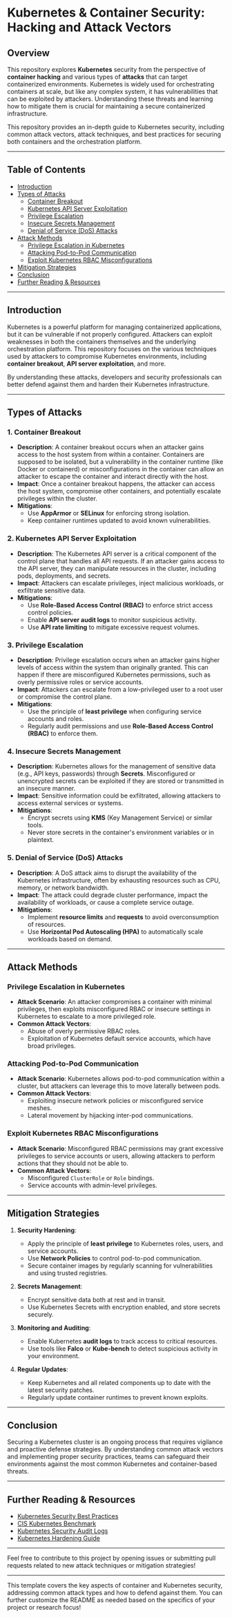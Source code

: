 # Kubernetes & Container Security: Hacking and Attack Vectors

## Overview

This repository explores **Kubernetes** security from the perspective of **container hacking** and various types of **attacks** that can target containerized environments. Kubernetes is widely used for orchestrating containers at scale, but like any complex system, it has vulnerabilities that can be exploited by attackers. Understanding these threats and learning how to mitigate them is crucial for maintaining a secure containerized infrastructure.

This repository provides an in-depth guide to Kubernetes security, including common attack vectors, attack techniques, and best practices for securing both containers and the orchestration platform.

---

## Table of Contents

- [Introduction](#introduction)
- [Types of Attacks](#types-of-attacks)
  - [Container Breakout](#container-breakout)
  - [Kubernetes API Server Exploitation](#kubernetes-api-server-exploitation)
  - [Privilege Escalation](#privilege-escalation)
  - [Insecure Secrets Management](#insecure-secrets-management)
  - [Denial of Service (DoS) Attacks](#denial-of-service-dos-attacks)
- [Attack Methods](#attack-methods)
  - [Privilege Escalation in Kubernetes](#privilege-escalation-in-kubernetes)
  - [Attacking Pod-to-Pod Communication](#attacking-pod-to-pod-communication)
  - [Exploit Kubernetes RBAC Misconfigurations](#exploit-kubernetes-rbac-misconfigurations)
- [Mitigation Strategies](#mitigation-strategies)
- [Conclusion](#conclusion)
- [Further Reading & Resources](#further-reading--resources)

---

## Introduction

Kubernetes is a powerful platform for managing containerized applications, but it can be vulnerable if not properly configured. Attackers can exploit weaknesses in both the containers themselves and the underlying orchestration platform. This repository focuses on the various techniques used by attackers to compromise Kubernetes environments, including **container breakout**, **API server exploitation**, and more.

By understanding these attacks, developers and security professionals can better defend against them and harden their Kubernetes infrastructure.

---

## Types of Attacks

### 1. **Container Breakout**
   - **Description**: A container breakout occurs when an attacker gains access to the host system from within a container. Containers are supposed to be isolated, but a vulnerability in the container runtime (like Docker or containerd) or misconfigurations in the container can allow an attacker to escape the container and interact directly with the host.
   - **Impact**: Once a container breakout happens, the attacker can access the host system, compromise other containers, and potentially escalate privileges within the cluster.
   - **Mitigations**:
     - Use **AppArmor** or **SELinux** for enforcing strong isolation.
     - Keep container runtimes updated to avoid known vulnerabilities.

### 2. **Kubernetes API Server Exploitation**
   - **Description**: The Kubernetes API server is a critical component of the control plane that handles all API requests. If an attacker gains access to the API server, they can manipulate resources in the cluster, including pods, deployments, and secrets.
   - **Impact**: Attackers can escalate privileges, inject malicious workloads, or exfiltrate sensitive data.
   - **Mitigations**:
     - Use **Role-Based Access Control (RBAC)** to enforce strict access control policies.
     - Enable **API server audit logs** to monitor suspicious activity.
     - Use **API rate limiting** to mitigate excessive request volumes.

### 3. **Privilege Escalation**
   - **Description**: Privilege escalation occurs when an attacker gains higher levels of access within the system than originally granted. This can happen if there are misconfigured Kubernetes permissions, such as overly permissive roles or service accounts.
   - **Impact**: Attackers can escalate from a low-privileged user to a root user or compromise the control plane.
   - **Mitigations**:
     - Use the principle of **least privilege** when configuring service accounts and roles.
     - Regularly audit permissions and use **Role-Based Access Control (RBAC)** to enforce them.

### 4. **Insecure Secrets Management**
   - **Description**: Kubernetes allows for the management of sensitive data (e.g., API keys, passwords) through **Secrets**. Misconfigured or unencrypted secrets can be exploited if they are stored or transmitted in an insecure manner.
   - **Impact**: Sensitive information could be exfiltrated, allowing attackers to access external services or systems.
   - **Mitigations**:
     - Encrypt secrets using **KMS** (Key Management Service) or similar tools.
     - Never store secrets in the container's environment variables or in plaintext.

### 5. **Denial of Service (DoS) Attacks**
   - **Description**: A DoS attack aims to disrupt the availability of the Kubernetes infrastructure, often by exhausting resources such as CPU, memory, or network bandwidth.
   - **Impact**: The attack could degrade cluster performance, impact the availability of workloads, or cause a complete service outage.
   - **Mitigations**:
     - Implement **resource limits** and **requests** to avoid overconsumption of resources.
     - Use **Horizontal Pod Autoscaling (HPA)** to automatically scale workloads based on demand.

---

## Attack Methods

### Privilege Escalation in Kubernetes
   - **Attack Scenario**: An attacker compromises a container with minimal privileges, then exploits misconfigured RBAC or insecure settings in Kubernetes to escalate to a more privileged role.
   - **Common Attack Vectors**:
     - Abuse of overly permissive RBAC roles.
     - Exploitation of Kubernetes default service accounts, which have broad privileges.

### Attacking Pod-to-Pod Communication
   - **Attack Scenario**: Kubernetes allows pod-to-pod communication within a cluster, but attackers can leverage this to move laterally between pods.
   - **Common Attack Vectors**:
     - Exploiting insecure network policies or misconfigured service meshes.
     - Lateral movement by hijacking inter-pod communications.

### Exploit Kubernetes RBAC Misconfigurations
   - **Attack Scenario**: Misconfigured RBAC permissions may grant excessive privileges to service accounts or users, allowing attackers to perform actions that they should not be able to.
   - **Common Attack Vectors**:
     - Misconfigured `ClusterRole` or `Role` bindings.
     - Service accounts with admin-level privileges.

---

## Mitigation Strategies

1. **Security Hardening**:
   - Apply the principle of **least privilege** to Kubernetes roles, users, and service accounts.
   - Use **Network Policies** to control pod-to-pod communication.
   - Secure container images by regularly scanning for vulnerabilities and using trusted registries.

2. **Secrets Management**:
   - Encrypt sensitive data both at rest and in transit.
   - Use Kubernetes Secrets with encryption enabled, and store secrets securely.

3. **Monitoring and Auditing**:
   - Enable Kubernetes **audit logs** to track access to critical resources.
   - Use tools like **Falco** or **Kube-bench** to detect suspicious activity in your environment.

4. **Regular Updates**:
   - Keep Kubernetes and all related components up to date with the latest security patches.
   - Regularly update container runtimes to prevent known exploits.

---

## Conclusion

Securing a Kubernetes cluster is an ongoing process that requires vigilance and proactive defense strategies. By understanding common attack vectors and implementing proper security practices, teams can safeguard their environments against the most common Kubernetes and container-based threats.

---

## Further Reading & Resources

- [Kubernetes Security Best Practices](https://kubernetes.io/docs/tasks/administer-cluster/securing-a-cluster/)
- [CIS Kubernetes Benchmark](https://www.cisecurity.org/benchmark/kubernetes/)
- [Kubernetes Security Audit Logs](https://kubernetes.io/docs/tasks/debug/debug-cluster/audit/)
- [Kubernetes Hardening Guide](https://www.containiq.com/post/kubernetes-security-best-practices)

---

Feel free to contribute to this project by opening issues or submitting pull requests related to new attack techniques or mitigation strategies!

---

This template covers the key aspects of container and Kubernetes security, addressing common attack types and how to defend against them. You can further customize the README as needed based on the specifics of your project or research focus!
